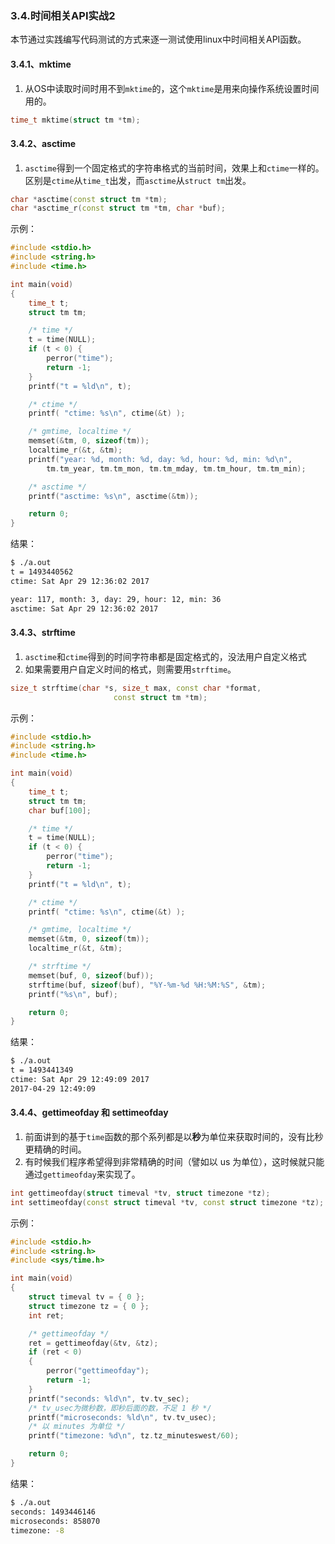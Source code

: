 ### 3.4.时间相关API实战2
本节通过实践编写代码测试的方式来逐一测试使用linux中时间相关API函数。

#### 3.4.1、mktime
1. 从OS中读取时间时用不到`mktime`的，这个`mktime`是用来向操作系统设置时间用的。
```c++
time_t mktime(struct tm *tm);
```

#### 3.4.2、asctime
1. `asctime`得到一个固定格式的字符串格式的当前时间，效果上和`ctime`一样的。区别是`ctime`从`time_t`出发，而`asctime`从`struct tm`出发。

```c++
char *asctime(const struct tm *tm);
char *asctime_r(const struct tm *tm, char *buf);
```

示例：
```c++
#include <stdio.h>
#include <string.h>
#include <time.h>

int main(void)
{
    time_t t;
    struct tm tm;

    /* time */
    t = time(NULL);
    if (t < 0) {
        perror("time");
        return -1;
    }
    printf("t = %ld\n", t);

    /* ctime */
    printf( "ctime: %s\n", ctime(&t) );

    /* gmtime, localtime */
    memset(&tm, 0, sizeof(tm));
    localtime_r(&t, &tm);
    printf("year: %d, month: %d, day: %d, hour: %d, min: %d\n",
        tm.tm_year, tm.tm_mon, tm.tm_mday, tm.tm_hour, tm.tm_min);

    /* asctime */
    printf("asctime: %s\n", asctime(&tm));

    return 0;
}
```

结果：
```bash
$ ./a.out
t = 1493440562
ctime: Sat Apr 29 12:36:02 2017

year: 117, month: 3, day: 29, hour: 12, min: 36
asctime: Sat Apr 29 12:36:02 2017
```

#### 3.4.3、strftime
1. `asctime`和`ctime`得到的时间字符串都是固定格式的，没法用户自定义格式
2. 如果需要用户自定义时间的格式，则需要用`strftime`。

```c++
size_t strftime(char *s, size_t max, const char *format,
                       const struct tm *tm);
```
示例：
```c++
#include <stdio.h>
#include <string.h>
#include <time.h>

int main(void)
{
    time_t t;
    struct tm tm;
    char buf[100];

    /* time */
    t = time(NULL);
    if (t < 0) {
        perror("time");
        return -1;
    }
    printf("t = %ld\n", t);

    /* ctime */
    printf( "ctime: %s\n", ctime(&t) );

    /* gmtime, localtime */
    memset(&tm, 0, sizeof(tm));
    localtime_r(&t, &tm);

    /* strftime */
    memset(buf, 0, sizeof(buf));
    strftime(buf, sizeof(buf), "%Y-%m-%d %H:%M:%S", &tm);
    printf("%s\n", buf);

    return 0;
}
```

结果：
```bash
$ ./a.out
t = 1493441349
ctime: Sat Apr 29 12:49:09 2017
2017-04-29 12:49:09
```

#### 3.4.4、gettimeofday 和 settimeofday
1. 前面讲到的基于`time`函数的那个系列都是以**秒**为单位来获取时间的，没有比秒更精确的时间。
2. 有时候我们程序希望得到非常精确的时间（譬如以 us 为单位），这时候就只能通过`gettimeofday`来实现了。

```c++
int gettimeofday(struct timeval *tv, struct timezone *tz);
int settimeofday(const struct timeval *tv, const struct timezone *tz);
```

示例：
```c++
#include <stdio.h>
#include <string.h>
#include <sys/time.h>

int main(void)
{
    struct timeval tv = { 0 };
    struct timezone tz = { 0 };
    int ret;

    /* gettimeofday */
    ret = gettimeofday(&tv, &tz);
    if (ret < 0)
    {
        perror("gettimeofday");
        return -1;
    }
    printf("seconds: %ld\n", tv.tv_sec);
    /* tv_usec为微秒数，即秒后面的数，不足 1 秒 */
    printf("microseconds: %ld\n", tv.tv_usec);
    /* 以 minutes 为单位 */
    printf("timezone: %d\n", tz.tz_minuteswest/60);

    return 0;
}
```
结果：
```bash
$ ./a.out
seconds: 1493446146
microseconds: 858070
timezone: -8
```
